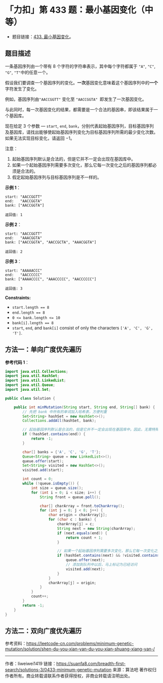 # 「力扣」第 433 题：最小基因变化（中等）

- 题目链接：[433. 最小基因变化](https://leetcode-cn.com/problems/minimum-genetic-mutation/)。

## 题目描述

一条基因序列由一个带有 $8$ 个字符的字符串表示，其中每个字符都属于 `"A"`, `"C"`, `"G"`, `"T"`中的任意一个。

假设我们要调查一个基因序列的变化。**一次**基因变化意味着这个基因序列中的**一个**字符发生了变化。

例如，基因序列由`"AACCGGTT"` 变化至 `"AACCGGTA" `即发生了一次基因变化。

与此同时，每一次基因变化的结果，都需要是一个合法的基因串，即该结果属于一个基因库。

现在给定 $3$ 个参数 — `start`, `end`, `bank`，分别代表起始基因序列，目标基因序列及基因库，请找出能够使起始基因序列变化为目标基因序列所需的最少变化次数。如果无法实现目标变化，请返回 $-1$。

注意：

1. 起始基因序列默认是合法的，但是它并不一定会出现在基因库中。
2. 如果一个起始基因序列需要多次变化，那么它每一次变化之后的基因序列都必须是合法的。
3. 假定起始基因序列与目标基因序列是不一样的。

**示例 1**：

```
start: "AACCGGTT"
end:   "AACCGGTA"
bank: ["AACCGGTA"]

返回值: 1
```

**示例 2**：

```
start: "AACCGGTT"
end:   "AAACGGTA"
bank: ["AACCGGTA", "AACCGCTA", "AAACGGTA"]

返回值: 2
```

**示例 3**：

```
start: "AAAAACCC"
end:   "AACCCCCC"
bank: ["AAAACCCC", "AAACCCCC", "AACCCCCC"]

返回值: 3
```

**Constraints:**

- `start.length == 8`
- `end.length == 8`
- `0 <= bank.length <= 10`
- `bank[i].length == 8`
- `start`, `end`, and `bank[i]` consist of only the characters `['A', 'C', 'G', 'T']`.

## 方法一：单向广度优先遍历

**参考代码 1**：

```Java []
import java.util.Collections;
import java.util.HashSet;
import java.util.LinkedList;
import java.util.Queue;
import java.util.Set;

public class Solution {

    public int minMutation(String start, String end, String[] bank) {
        // 先把 bank 中所有的单词加入哈希表，方便判重
        Set<String> hashSet = new HashSet<>();
        Collections.addAll(hashSet, bank);

        // 起始基因序列默认是合法的，但是它并不一定会出现在基因库中。因此，无需特殊判断 start 是否出现在 hashSet 中
        if (!hashSet.contains(end)) {
            return -1;
        }

        char[] banks = {'A', 'C', 'G', 'T'};
        Queue<String> queue = new LinkedList<>();
        queue.offer(start);
        Set<String> visited = new HashSet<>();
        visited.add(start);

        int count = 0;
        while (!queue.isEmpty()) {
            int size = queue.size();
            for (int i = 0; i < size; i++) {
                String front = queue.poll();

                char[] charArray = front.toCharArray();
                for (int j = 0; j < 8; j++) {
                    char origin = charArray[j];
                    for (char c : banks) {
                        charArray[j] = c;
                        String next = new String(charArray);
                        if (next.equals(end)) {
                            return count + 1;
                        }

                        // 如果一个起始基因序列需要多次变化，那么它每一次变化之后的基因序列都必须是合法的。
                        if (hashSet.contains(next) && !visited.contains(next)) {
                            queue.offer(next);
                            // 添加到队列中以后，马上标记为已经访问
                            visited.add(next);
                        }
                    }
                    charArray[j] = origin;
                }
            }
            count++;
        }
        return -1;
    }
}
```

## 方法二：双向广度优先遍历

参考资料：https://leetcode-cn.com/problems/minimum-genetic-mutation/solution/shen-du-you-xian-yan-du-you-xian-shuang-xiang-yan-/



---

作者：liweiwei1419
链接：https://suanfa8.com/breadth-first-search/solutions-3/0433-minimum-genetic-mutation
来源：算法吧
著作权归作者所有。商业转载请联系作者获得授权，非商业转载请注明出处。